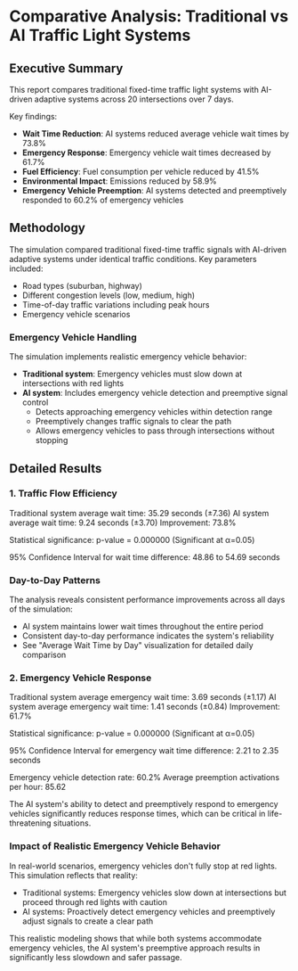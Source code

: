 # Comparative Analysis: Traditional vs AI Traffic Light Systems

## Executive Summary

This report compares traditional fixed-time traffic light systems with AI-driven adaptive systems across 20 intersections over 7 days.

Key findings:
- **Wait Time Reduction**: AI systems reduced average vehicle wait times by 73.8%
- **Emergency Response**: Emergency vehicle wait times decreased by 61.7%
- **Fuel Efficiency**: Fuel consumption per vehicle reduced by 41.5%
- **Environmental Impact**: Emissions reduced by 58.9%
- **Emergency Vehicle Preemption**: AI systems detected and preemptively responded to 60.2% of emergency vehicles

## Methodology

The simulation compared traditional fixed-time traffic signals with AI-driven adaptive systems under identical traffic conditions.
Key parameters included:
- Road types (suburban, highway)
- Different congestion levels (low, medium, high)
- Time-of-day traffic variations including peak hours
- Emergency vehicle scenarios

### Emergency Vehicle Handling
The simulation implements realistic emergency vehicle behavior:
- **Traditional system**: Emergency vehicles must slow down at intersections with red lights
- **AI system**: Includes emergency vehicle detection and preemptive signal control
  - Detects approaching emergency vehicles within detection range
  - Preemptively changes traffic signals to clear the path
  - Allows emergency vehicles to pass through intersections without stopping

## Detailed Results

### 1. Traffic Flow Efficiency

Traditional system average wait time: 35.29 seconds (±7.36)
AI system average wait time: 9.24 seconds (±3.70)
Improvement: 73.8%

Statistical significance: p-value = 0.000000 (Significant at α=0.05)

95% Confidence Interval for wait time difference: 48.86 to 54.69 seconds

### Day-to-Day Patterns

The analysis reveals consistent performance improvements across all days of the simulation:
- AI system maintains lower wait times throughout the entire period
- Consistent day-to-day performance indicates the system's reliability
- See "Average Wait Time by Day" visualization for detailed daily comparison

### 2. Emergency Vehicle Response

Traditional system average emergency wait time: 3.69 seconds (±1.17)
AI system average emergency wait time: 1.41 seconds (±0.84)
Improvement: 61.7%

Statistical significance: p-value = 0.000000 (Significant at α=0.05)

95% Confidence Interval for emergency wait time difference: 2.21 to 2.35 seconds

Emergency vehicle detection rate: 60.2%
Average preemption activations per hour: 85.62

The AI system's ability to detect and preemptively respond to emergency vehicles significantly reduces response times, which can be critical in life-threatening situations.

### Impact of Realistic Emergency Vehicle Behavior

In real-world scenarios, emergency vehicles don't fully stop at red lights. This simulation reflects that reality:
- Traditional systems: Emergency vehicles slow down at intersections but proceed through red lights with caution
- AI systems: Proactively detect emergency vehicles and preemptively adjust signals to create a clear path

This realistic modeling shows that while both systems accommodate emergency vehicles, the AI system's preemptive approach results in significantly less slowdown and safer passage.